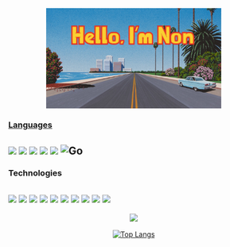 <div align="center">
<a href="https://profile-next-js-7nos7jwhl-natchanon37.vercel.app"><img align="center" width="70%" height="70%"  src="https://github.com/natchanon37/natchanon37/blob/main/logo2.jpg?raw=true">
</div>


### Languages
<a><img src="https://img.shields.io/badge/JavaScript-F7DF1E?style=for-the-badge&logo=javascript&logoColor=black"></a>
<a><img src="https://img.shields.io/badge/CSS3-1572B6?style=for-the-badge&logo=css3&logoColor=white"></a>
<a><img src="https://img.shields.io/badge/HTML5-E34F26?style=for-the-badge&logo=html5&logoColor=white"></a>
<a><img src="https://img.shields.io/badge/C%2B%2B-00599C?style=for-the-badge&logo=c%2B%2B&logoColor=white"></a>
<a><img src="https://img.shields.io/badge/c%23-%23239120.svg?style=for-the-badge&logo=c-sharp&logoColor=white"></a>
![Go](https://img.shields.io/badge/go-%2300ADD8.svg?style=for-the-badge&logo=go&logoColor=white)
---




### Technologies

<img src="https://img.shields.io/badge/React-20232A?style=for-the-badge&logo=react&logoColor=61DAFB"/></a>
<img src="https://img.shields.io/badge/React_Native-20232A?style=for-the-badge&logo=react&logoColor=61DAFB"></a>
<img src="https://img.shields.io/badge/Next-black?style=for-the-badge&logo=next.js&logoColor=white"></a>
<img src="https://img.shields.io/badge/Tailwind_CSS-38B2AC?style=for-the-badge&logo=tailwind-css&logoColor=white"></a>
<img src="https://img.shields.io/badge/styled--components-DB7093?style=for-the-badge&logo=styled-components&logoColor=white"></a>
<img src="https://img.shields.io/badge/Redux-593D88?style=for-the-badge&logo=redux&logoColor=white"></a>
<img src="https://img.shields.io/badge/Node.js-43853D?style=for-the-badge&logo=node.js&logoColor=white"></a>
<img src="https://img.shields.io/badge/firebase-%23039BE5.svg?style=for-the-badge&logo=firebase"></a>
<img src="https://img.shields.io/badge/vercel-%23000000.svg?style=for-the-badge&logo=vercel&logoColor=white"></a>
<img src="https://img.shields.io/badge/github%20actions-%232671E5.svg?style=for-the-badge&logo=githubactions&logoColor=white"></a>
---


<div align="center">
   <img src="https://github-readme-stats.vercel.app/api?username=natchanon37&show_icons=true&theme=tokyonight">
  
[![Top Langs](https://github-readme-stats.vercel.app/api/top-langs/?username=anuraghazra&layout=compact&theme=tokyonight)](https://github.com/anuraghazra/github-readme-stats)
</div>
